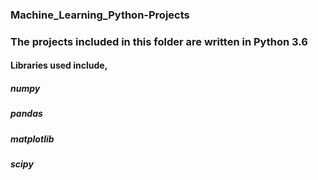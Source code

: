 ### Machine_Learning_Python-Projects

### The projects included in this folder are written in Python 3.6
#### Libraries used include,

##### numpy
##### pandas
##### matplotlib
##### scipy
